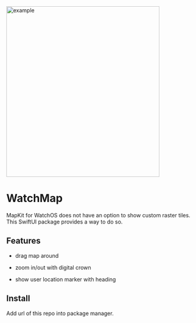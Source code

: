 <img width="402" height="447" alt="example" src="https://github.com/user-attachments/assets/71591e58-cec3-499c-8d5c-8d92a434bec1" />

# WatchMap

MapKit for WatchOS does not have an option to show custom raster tiles. This SwiftUI package provides a way to do so.

## Features

- drag map around
- zoom in/out with digital crown

- show user location marker with heading

## Install

Add url of this repo into package manager.
